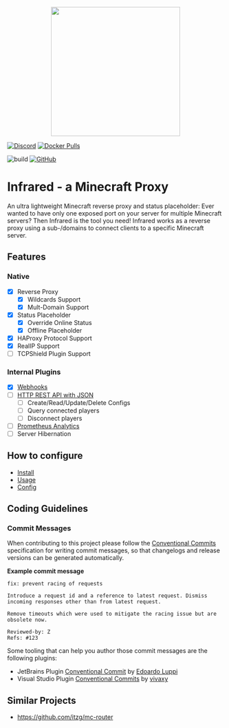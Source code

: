 <p align="center">
   <img width="300" height="auto" src="https://i.imgur.com/sD8cjJc.png">
 </p>

[![Discord](https://img.shields.io/discord/800456341088370698?label=discord&logo=discord)](https://discord.gg/r98YPRsZAx)
[![Docker Pulls](https://img.shields.io/docker/pulls/haveachin/infrared?logo=docker)](https://hub.docker.com/r/haveachin/infrared)

![build](https://github.com/haveachin/infrared/actions/workflows/test-build-release.yml/badge.svg)
[![GitHub](https://img.shields.io/github/license/haveachin/infrared)](https://raw.githubusercontent.com/haveachin/infrared/master/LICENSE)

# Infrared - a Minecraft Proxy

An ultra lightweight Minecraft reverse proxy and status placeholder:
Ever wanted to have only one exposed port on your server for multiple Minecraft servers?
Then Infrared is the tool you need!
Infrared works as a reverse proxy using a sub-/domains to connect clients to a specific Minecraft server.

## Features

### Native

- [X] Reverse Proxy
  - [X] Wildcards Support
  - [X] Mult-Domain Support
- [X] Status Placeholder
  - [X] Override Online Status
  - [X] Offline Placeholder
- [X] HAProxy Protocol Support
- [X] RealIP Support
- [ ] TCPShield Plugin Support

### Internal Plugins

- [X] [Webhooks](docs/plugins/WEBHOOKS.md)
- [ ] [HTTP REST API with JSON](docs/plugins/HTTP_API.md)
  - [ ] Create/Read/Update/Delete Configs
  - [ ] Query connected players
  - [ ] Disconnect players
- [ ] [Prometheus Analytics](docs/plugins/PROMETEUS.md)
- [ ] Server Hibernation

## How to configure

- [Install](docs/INSTALL.md)
- [Usage](docs/USAGE.md)
- [Config](docs/CONFIG.md)

## Coding Guidelines

### Commit Messages

When contributing to this project please follow the [Conventional Commits](https://www.conventionalcommits.org/en/v1.0.0/) 
specification for writing commit messages, so that changelogs and release versions can be generated automatically.

**Example commit message**

```
fix: prevent racing of requests

Introduce a request id and a reference to latest request. Dismiss
incoming responses other than from latest request.

Remove timeouts which were used to mitigate the racing issue but are
obsolete now.

Reviewed-by: Z
Refs: #123
```

Some tooling that can help you author those commit messages are the following plugins:

* JetBrains Plugin [Conventional Commit](https://plugins.jetbrains.com/plugin/13389-conventional-commit)
  by [Edoardo Luppi](https://github.com/lppedd)
* Visual Studio
  Plugin [Conventional Commits](https://marketplace.visualstudio.com/items?itemName=vivaxy.vscode-conventional-commits)
  by [vivaxy](https://marketplace.visualstudio.com/publishers/vivaxy)

## Similar Projects

* https://github.com/itzg/mc-router
